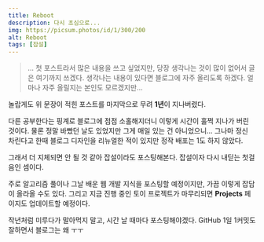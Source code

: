 ```yaml
---
title: Reboot
description: 다시 초심으로...
img: https://picsum.photos/id/1/300/200
alt: Reboot
tags: [잡설]
---
```


> ... 첫 포스트라서 많은 내용을 쓰고 싶었지만, 당장 생각나는 것이 많이 없어서 글은 여기까지 쓰겠다. 생각나는 내용이 있다면 블로그에 자주 올리도록 하겠다. 얼마나 자주 올릴지는 본인도 모르겠지만...

놀랍게도 위 문장이 적힌 포스트를 마지막으로 무려 **1년**이 지나버렸다.

다른 공부한다는 핑계로 블로그에 점점 소홀해지더니 이렇게 시간이 훌쩍 지나가 버린 것이다. 물론 정말 바빴던 날도 있었지만 그게 매일 있는 건 아니었으니... 그나마 정신 차린다고 한때 블로그 디자인을 리뉴얼한 적이 있지만 정작 배포는 1도 하지 않았다.

그래서 더 지체되면 안 될 것 같아 잡설이라도 포스팅해본다. 잡설이자 다시 내딛는 첫걸음인 셈이다.

주로 알고리즘 풀이나 그날 배운 웹 개발 지식을 포스팅할 예정이지만, 가끔 이렇게 잡담이 올라올 수도 있다. 그리고 지금 진행 중인 토이 프로젝트가 마무리되면 **Projects** 페이지도 업데이트할 예정이다.

작년처럼 미루다가 말아먹지 말고, 시간 날 때마다 포스팅해야겠다. GitHub 1일 1커밋도 잘하면서 블로그는 왜 ㅜㅜ
